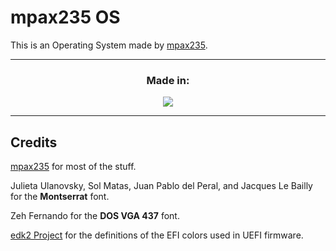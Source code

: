 # mpax235 OS
This is an Operating System made by [mpax235](https://github.com/mpax235).
<hr>
<h3 align="center">Made in:</h3>
<p align="center">
  <a href="https://skillicons.dev" align="center">
    <img src="https://skillicons.dev/icons?i=html,css,js" />
  </a>
</p>
<hr>

## Credits
[mpax235](https://github.com/mpax235) for most of the stuff.

Julieta Ulanovsky, Sol Matas, Juan Pablo del Peral, and Jacques Le Bailly for the **Montserrat** font.

Zeh Fernando for the **DOS VGA 437** font.

[edk2 Project](https://github.com/tianocore/edk2) for the definitions of the EFI colors used in UEFI firmware.
